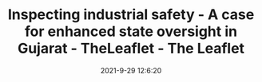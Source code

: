 ---
"title": "Inspecting industrial safety - A case for enhanced state oversight in Gujarat - TheLeaflet - The Leaflet"
"date": "2021-9-29 12:6:20"
"feed_name": "GOOGLENEWSINDUSTRIAL"
"feed_website": "https://news.google.com/search?q=industrial%2Bincident&hl=en-US&gl=US&ceid=US:en"
"feed_rss": "https://news.google.com/rss/search?q=industrial%2Bincident&hl=en-US&gl=US&ceid=US:en"
"link": "https://www.theleaflet.in/inspecting-industrial-safety-a-case-for-enhanced-state-oversight-in-gujarat/"
"source": "{'href': 'https://www.theleaflet.in', 'title': 'The Leaflet'}"
"file": "_posts/2021-1-1-99decf8bb7cd72e6ce4339e49db3aac99e56651f.md"
"accident": "0"
"drilling": "0"
"dead": "0"
"injured": "0"
"arrested": "0"
"where": "unknown site"
"causes": "unknown"
"place": "unknown place"
---